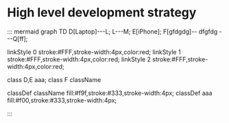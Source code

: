 # High level development strategy

::: mermaid
graph TD 
D[Laptop]---L;
L---M;
E[iPhone];
F[gfdgdg]-- dfgfdg ---Q[ff];


linkStyle 0 stroke:#FFF,stroke-width:4px,color:red;
linkStyle 1 stroke:#FFF,stroke-width:4px,color:red;
linkStyle 2 stroke:#FFF,stroke-width:4px,color:red;	

class D,E aaa;
class F className

classDef className fill:#f9f,stroke:#333,stroke-width:4px;
classDef aaa  fill:#f00,stroke:#333,stroke-width:4px;


:::
